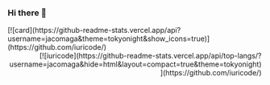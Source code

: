### Hi there 👋

<!--
**jacomaga/jacomaga** is a ✨ _special_ ✨ repository because its `README.md` (this file) appears on your GitHub profile.

Here are some ideas to get you started:

- 🔭 I’m currently working on ...
- 🌱 I’m currently learning ...
- 👯 I’m looking to collaborate on ...
- 🤔 I’m looking for help with ...
- 💬 Ask me about ...
- 📫 How to reach me: ...
- 😄 Pronouns: ...
- ⚡ Fun fact: ...\
-->
<div align="left"> 
[![card](https://github-readme-stats.vercel.app/api?username=jacomaga&theme=tokyonight&show_icons=true)](https://github.com/iuricode/)
</div>
<div align="right">
[![iuricode](https://github-readme-stats.vercel.app/api/top-langs/?username=jacomaga&hide=html&layout=compact=true&theme=tokyonight)](https://github.com/iuricode/)
</div>
